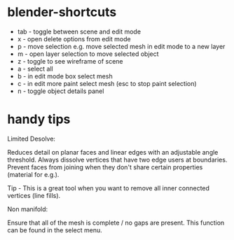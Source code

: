 # blender-shortcuts

- tab - toggle between scene and edit mode
- x - open delete options from edit mode
- p - move selection e.g. move selected mesh in edit mode to a new layer
- m - open layer selection to move selected object
- z - toggle to see wireframe of scene
- a - select all
- b - in edit mode box select mesh
- c - in edit more paint select mesh (esc to stop paint selection)
- n - toggle object details panel

# handy tips

Limited Desolve:

Reduces detail on planar faces and linear edges with an adjustable angle threshold. Always dissolve vertices that have two edge users at boundaries. Prevent faces from joining when they don't share certain properties (material for e.g.).

Tip - This is a great tool when you want to remove all inner connected vertices (line fills).

Non manifold:

Ensure that all of the mesh is complete / no gaps are present. This function can be found in the select menu.
